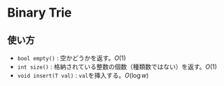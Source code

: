 # Binary Trie
## 使い方
- `bool empty()` : 空かどうかを返す。$`O(1)`$
- `int size()` : 格納されている整数の個数（種類数ではない）を返す。$`O(1)`$
- `void insert(T val)` : `val`を挿入する。$`O(\log w)`$  
